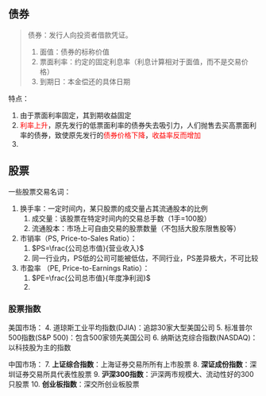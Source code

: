 ## 债券
>债券：发行人向投资者借款凭证。
>1. 面值：债券的标称价值
>2. 票面利率：约定的固定利息率（利息计算相对于面值，而不是交易价格）
>3. 到期日：本金偿还的具体日期

特点：
1. 由于票面利率固定，其到期收益固定
2. <font color="#ff0000">利率上升</font>，原先发行的低票面利率的债券失去吸引力，人们抛售去买高票面利率的债券，致使原先发行的<font color="#ff0000">债券价格下降</font>，<font color="#ff0000">收益率反而增加</font>
3. 


## 股票

一些股票交易名词：
1. 换手率：一定时间内，某只股票的成交量占其流通股本的比例
	1. 成交量：该股票在特定时间内的交易总手数（1手=100股）
	2. 流通股本：市场上可自由交易的股票数量（不包括大股东限售股等）
2. 市销率（PS, Price-to-Sales Ratio）：
	1. $PS=\frac{公司总市值}{营业收入}$
	2. 同一行业内，PS低的公司可能被低估，不同行业，PS差异极大，不可比较
3. 市盈率 （PE, Price-to-Earnings Ratio）：
	1. $PE=\frac{公司总市值}{年度净利润}$
	2. 
### 股票指数

美国市场：
4. 道琼斯工业平均指数(DJIA)：追踪30家大型美国公司
5. 标准普尔500指数(S&P 500)：包含500家领先美国公司
6. 纳斯达克综合指数(NASDAQ)：以科技股为主的指数

中国市场：
7. **上证综合指数**：上海证券交易所所有上市股票
8. **深证成份指数**：深圳证券交易所具代表性股票
9. **沪深300指数**：沪深两市规模大、流动性好的300只股票
10. **创业板指数**：深交所创业板股票